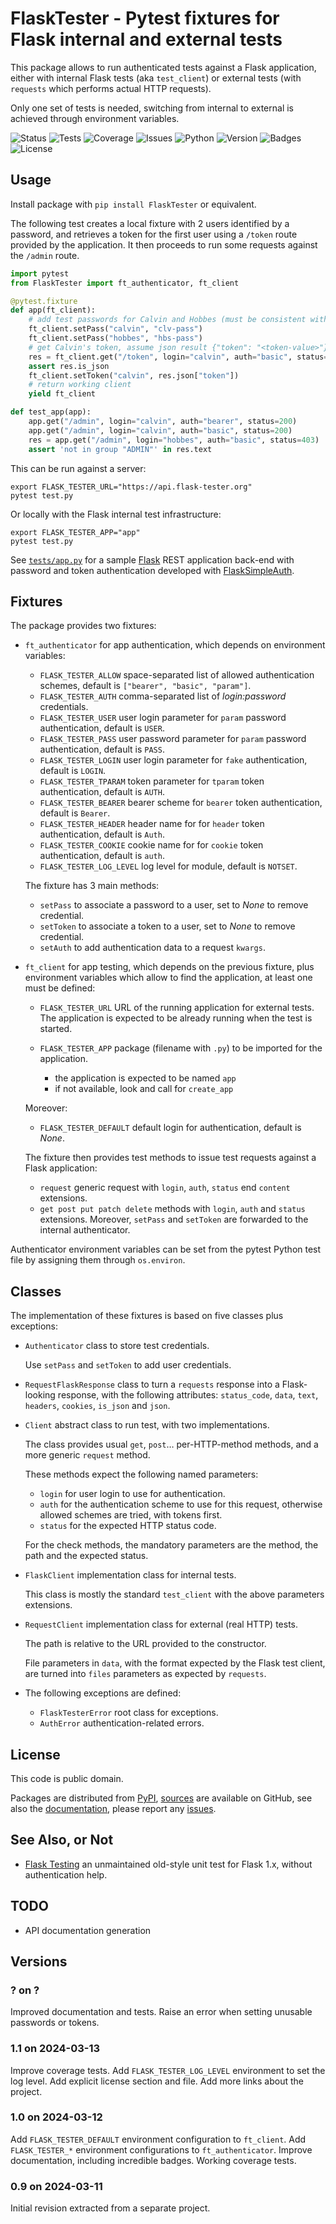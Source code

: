 # FlaskTester - Pytest fixtures for Flask internal and external tests

This package allows to run authenticated tests against a Flask application,
either with internal Flask tests (aka `test_client`) or external tests (with
`requests` which performs actual HTTP requests).

Only one set of tests is needed, switching from internal to external is
achieved through environment variables.

![Status](https://github.com/zx80/flask-tester/actions/workflows/package.yml/badge.svg?branch=main&style=flat)
![Tests](https://img.shields.io/badge/tests-9%20✓-success)
![Coverage](https://img.shields.io/badge/coverage-100%25-success)
![Issues](https://img.shields.io/github/issues/zx80/flask-tester?style=flat)
![Python](https://img.shields.io/badge/python-3-informational)
![Version](https://img.shields.io/pypi/v/FlaskTester)
![Badges](https://img.shields.io/badge/badges-8-informational)
![License](https://img.shields.io/pypi/l/flasktester?style=flat)

## Usage

Install package with `pip install FlaskTester` or equivalent.

The following test creates a local fixture with 2 users identified by a
password, and retrieves a token for the first user using a `/token` route
provided by the application.
It then proceeds to run some requests against the `/admin` route.

```python
import pytest
from FlaskTester import ft_authenticator, ft_client

@pytest.fixture
def app(ft_client):
    # add test passwords for Calvin and Hobbes (must be consistent with app!)
    ft_client.setPass("calvin", "clv-pass")
    ft_client.setPass("hobbes", "hbs-pass")
    # get Calvin's token, assume json result {"token": "<token-value>"}
    res = ft_client.get("/token", login="calvin", auth="basic", status=200)
    assert res.is_json
    ft_client.setToken("calvin", res.json["token"])
    # return working client
    yield ft_client

def test_app(app):
    app.get("/admin", login="calvin", auth="bearer", status=200)
    app.get("/admin", login="calvin", auth="basic", status=200)
    res = app.get("/admin", login="hobbes", auth="basic", status=403)
    assert 'not in group "ADMIN"' in res.text
```

This can be run against a server:

```shell
export FLASK_TESTER_URL="https://api.flask-tester.org"
pytest test.py
```

Or locally with the Flask internal test infrastructure:

```shell
export FLASK_TESTER_APP="app"
pytest test.py
```

See [`tests/app.py`](tests/app.py) for a sample
[Flask](https://flask.palletsprojects.com/)
REST application back-end with password and token authentication developed with
[FlaskSimpleAuth](https://pypi.org/project/FlaskSimpleAuth/).

## Fixtures

The package provides two fixtures:

- `ft_authenticator` for app authentication, which depends on environment variables:

  - `FLASK_TESTER_ALLOW` space-separated list of allowed authentication schemes,
    default is `["bearer", "basic", "param"]`.
  - `FLASK_TESTER_AUTH` comma-separated list of _login:password_ credentials.
  - `FLASK_TESTER_USER` user login parameter for `param` password authentication,
    default is `USER`.
  - `FLASK_TESTER_PASS` user password parameter for `param` password authentication,
    default is `PASS`.
  - `FLASK_TESTER_LOGIN` user login parameter for `fake` authentication,
    default is `LOGIN`.
  - `FLASK_TESTER_TPARAM` token parameter for `tparam` token authentication,
    default is `AUTH`.
  - `FLASK_TESTER_BEARER` bearer scheme for `bearer` token authentication,
    default is `Bearer`.
  - `FLASK_TESTER_HEADER` header name for for `header` token authentication,
    default is `Auth`.
  - `FLASK_TESTER_COOKIE` cookie name for for `cookie` token authentication,
    default is `auth`.
  - `FLASK_TESTER_LOG_LEVEL` log level for module,
    default is `NOTSET`.

  The fixture has 3 main methods:
  - `setPass` to associate a password to a user, set to _None_ to remove credential.
  - `setToken` to associate a token to a user, set to _None_ to remove credential.
  - `setAuth` to add authentication data to a request `kwargs`.

- `ft_client` for app testing, which depends on the previous fixture, plus
  environment variables which allow to find the application, at least one must
  be defined:

  - `FLASK_TESTER_URL` URL of the running application for external tests.
    The application is expected to be already running when the test is started.

  - `FLASK_TESTER_APP` package (filename with `.py`) to be imported for the application.
    - the application is expected to be named `app`
    - if not available, look and call for `create_app`

  Moreover:
  - `FLASK_TESTER_DEFAULT` default login for authentication, default is _None_.

  The fixture then provides test methods to issue test requests against a Flask application:
  - `request` generic request with `login`, `auth`, `status` end `content` extensions.
  - `get post put patch delete` methods with `login`, `auth` and `status` extensions.
  Moreover, `setPass` and `setToken` are forwarded to the internal authenticator.

Authenticator environment variables can be set from the pytest Python test file by
assigning them through `os.environ`.

## Classes

The implementation of these fixtures is based on five classes plus exceptions:

- `Authenticator` class to store test credentials.

  Use `setPass` and `setToken` to add user credentials.

- `RequestFlaskResponse` class to turn a `requests` response into
  a Flask-looking response, with the following attributes: `status_code`,
  `data`, `text`, `headers`, `cookies`, `is_json` and `json`.

- `Client` abstract class to run test, with two implementations.

  The class provides usual `get`, `post`… per-HTTP-method methods,
  and a more generic `request` method.

  These methods expect the following named parameters:

  - `login` for user login to use for authentication.
  - `auth` for the authentication scheme to use for this request,
    otherwise allowed schemes are tried, with tokens first.
  - `status` for the expected HTTP status code.

  For the check methods, the mandatory parameters are the method, the path
  and the expected status.

- `FlaskClient` implementation class for internal tests.

   This class is mostly the standard `test_client` with the above parameters
   extensions.

- `RequestClient` implementation class for external (real HTTP) tests.

  The path is relative to the URL provided to the constructor.

  File parameters in `data`, with the format expected by the Flask test client,
  are turned into `files` parameters as expected by `requests`.

- The following exceptions are defined:
  - `FlaskTesterError` root class for exceptions.
  - `AuthError` authentication-related errors.

## License

This code is public domain.

Packages are distributed from [PyPI](https://pypi.org/project/FlaskTester/),
[sources](https://github.com/zx80/flask-tester) are available on GitHub,
see also the [documentation](https://zx80.github.io/flask-tester/),
please report any [issues](https://github.com/zx80/flask-tester/issues).

## See Also, or Not

- [Flask Testing](https://github.com/jarus/flask-testing) an unmaintained
  old-style unit test for Flask 1.x, without authentication help.

## TODO

- API documentation generation

## Versions

### ? on ?

Improved documentation and tests.
Raise an error when setting unusable passwords or tokens.

### 1.1 on 2024-03-13

Improve coverage tests.
Add `FLASK_TESTER_LOG_LEVEL` environment to set the log level.
Add explicit license section and file.
Add more links about the project.

### 1.0 on 2024-03-12

Add `FLASK_TESTER_DEFAULT` environment configuration to `ft_client`.
Add `FLASK_TESTER_*` environment configurations to `ft_authenticator`.
Improve documentation, including incredible badges.
Working coverage tests.

### 0.9 on 2024-03-11

Initial revision extracted from a separate project.
